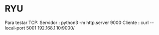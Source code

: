 # RYU

Para testar TCP:
Servidor : python3 -m http.server 9000
Cliente : curl --local-port 5001 192.168.1.10:9000/
 
